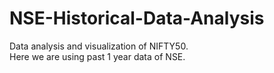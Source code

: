 # NSE-Historical-Data-Analysis
Data analysis and visualization of NIFTY50.
<br>
Here we are using past 1 year data of NSE.

